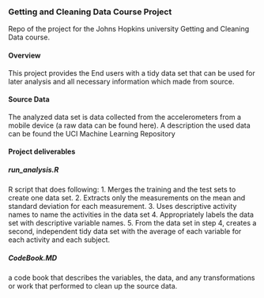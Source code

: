 ### Getting and Cleaning Data Course Project

Repo of the project for the Johns Hopkins university Getting and Cleaning Data course.

#### Overview
This project provides the End users with a tidy data set that can be used for later analysis and all necessary information which made from source. 

#### Source Data
The analyzed data set is data collected from the accelerometers from a  mobile device (a raw data can be found here). A description the used data can be found the UCI Machine Learning Repository 

#### Project deliverables
##### run_analysis.R
R script that does following:
	1. Merges the training and the test sets to create one data set.
	2. Extracts only the measurements on the mean and standard deviation for each measurement. 
	3. Uses descriptive activity names to name the activities in the data set
	4. Appropriately labels the data set with descriptive variable names. 
	5. From the data set in step 4, creates a second, independent tidy data set with the average of each variable for each activity and each subject.

##### CodeBook.MD 
a code book that describes the variables, the data, and any transformations or work that performed to clean up the source data.

